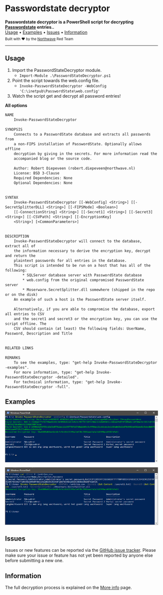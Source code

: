 <p align="center">
<h1>Passwordstate decryptor</h1>
    <b>Passwordstate decryptor is a PowerShell script for decrypting <a href="https://www.clickstudios.com.au/">Passwordstate</a> entries.</a>.</b>
    <br/>
    <a href="#usage">Usage</a>
    •
    <a href="#examples">Examples</a>
    •
    <a href="#issues">Issues</a>
    •
    <a href="#information">Information</a>
    <br/>
    <sub>Built with ❤ by the <a href="https://twitter.com/northwave_sec">Northwave</a> Red Team</sub>
    <br/>
</p>
<hr>

## Usage

1. Import the PasswordStateDecryptor module.
    - `Import-Module .\PasswordStateDecryptor.ps1`
2. Point the script towards the web.config file.
    - `Invoke-PasswordStateDecryptor -WebConfig 'C:\inetpub\PasswordState\web.config'`
3. Watch the script get and decrypt all password entries!

**All options**

```
NAME
    Invoke-PasswordStateDecryptor

SYNOPSIS
    Connects to a PasswordState database and extracts all passwords from
    a non-FIPS installation of PasswordState. Optionally allows offline
    decryption by giving in the secrets. For more information read the
    accompanied blog or the source code.

    Author: Robert Diepeveen (robert.diepeveen@northwave.nl)
    License: BSD 3-Clause
    Required Dependencies: None
    Optional Dependencies: None


SYNTAX
    Invoke-PasswordStateDecryptor [[-WebConfig] <String>] [[-SecretSplitterDLL] <String>] [[-FIPSMode] <Boolean>]
    [[-ConnectionString] <String>] [[-Secret1] <String>] [[-Secret3] <String>] [[-CSVPath] <String>] [[-EncryptionKey]
    <String>] [<CommonParameters>]


DESCRIPTION
    Invoke-PasswordStateDecryptor will connect to the database, extract all of
    the information necessary to derive the encryption key, decrypt and return the
    plaintext passwords for all entries in the database.
    This script is intended to be run on a host that has all of the following:
        * SQLServer database server with PasswordState database
        * web.config from the original compromised PasswordState server
        * Moserware.SecretSplitter.dll somewhere (shipped in the repo or on the disk)
    An example of such a host is the PasswordState server itself.

    Alternatively, if you are able to compromise the database, export all entries to CSV
    and the secret1 and secret3 or the encryption key, you can use the script offline. The
    CSV should contain (at least) the following fields: UserName, Password, Description and Title


RELATED LINKS

REMARKS
    To see the examples, type: "get-help Invoke-PasswordStateDecryptor -examples".
    For more information, type: "get-help Invoke-PasswordStateDecryptor -detailed".
    For technical information, type: "get-help Invoke-PasswordStateDecryptor -full".
```

## Examples
![Image PoC](images/poc.png)

![Image PoC2](images/poc2.png)

## Issues

Issues or new features can be reported via the [GitHub issue tracker](https://github.com/NorthwaveNL/passwordstate-decryptor/issues). Please make sure your issue or feature has not yet been reported by anyone else before submitting a new one.

## Information
The full decryption process is explained on the [More info](MORE_INFO.md) page.
